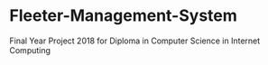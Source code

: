 # Fleeter-Management-System
Final Year Project 2018 for Diploma in Computer Science in Internet Computing
